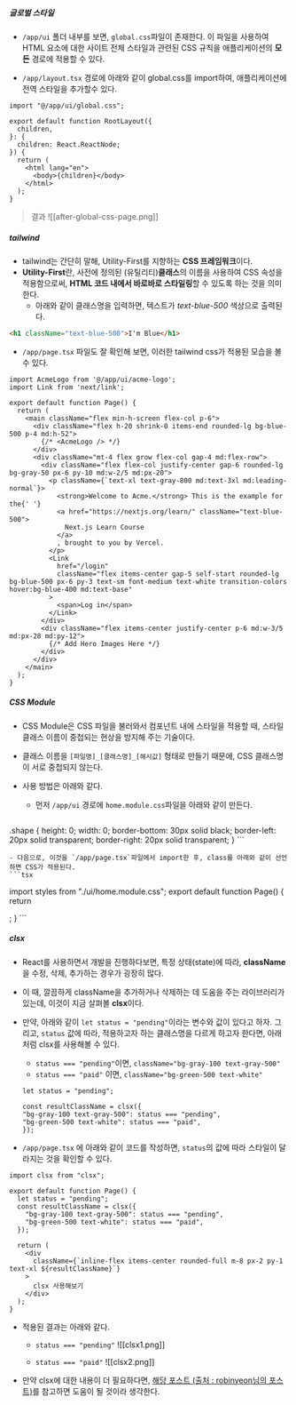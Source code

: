 
##### 글로벌 스타일

- `/app/ui` 폴더 내부를 보면, `global.css`파일이 존재한다. 이 파일을 사용하여 HTML 요소에 대한 사이트 전체 스타일과 관련된 CSS 규칙을 애플리케이션의 **모든** 경로에 적용할 수 있다.

- `/app/layout.tsx` 경로에 아래와 같이 global.css를 import하여, 애플리케이션에 전역 스타일을 추가할수 있다.
```tsx
import "@/app/ui/global.css";

export default function RootLayout({
  children,
}: {
  children: React.ReactNode;
}) {
  return (
    <html lang="en">
      <body>{children}</body>
    </html>
  );
}
```

> 결과
![[after-global-css-page.png]]


##### tailwind

- tailwind는 간단히 말해, Utility-First를 지향하는 **CSS 프레임워크**이다.
- **Utility-First**란, 사전에 정의된 (유틸리티)**클래스**의 이름을 사용하여 CSS 속성을 적용함으로써, **HTML 코드 내에서 바로바로 스타일링**할 수 있도록 하는 것을 의미한다. 
	- 아래와 같이 클래스명을 입력하면, 텍스트가 *text-blue-500* 색상으로 출력된다.
```html
<h1 className="text-blue-500">I'm Blue</h1>
```

- `/app/page.tsx` 파일도 잘 확인해 보면, 이러한 tailwind css가 적용된 모습을 볼 수 있다.
```tsx
import AcmeLogo from '@/app/ui/acme-logo';
import Link from 'next/link';

export default function Page() {
  return (
    <main className="flex min-h-screen flex-col p-6">
      <div className="flex h-20 shrink-0 items-end rounded-lg bg-blue-500 p-4 md:h-52">
        {/* <AcmeLogo /> */}
      </div>
      <div className="mt-4 flex grow flex-col gap-4 md:flex-row">
        <div className="flex flex-col justify-center gap-6 rounded-lg bg-gray-50 px-6 py-10 md:w-2/5 md:px-20">
          <p className={`text-xl text-gray-800 md:text-3xl md:leading-normal`}>
            <strong>Welcome to Acme.</strong> This is the example for the{' '}
            <a href="https://nextjs.org/learn/" className="text-blue-500">
              Next.js Learn Course
            </a>
            , brought to you by Vercel.
          </p>
          <Link
            href="/login"
            className="flex items-center gap-5 self-start rounded-lg bg-blue-500 px-6 py-3 text-sm font-medium text-white transition-colors hover:bg-blue-400 md:text-base"
          >
            <span>Log in</span>
          </Link>
        </div>
        <div className="flex items-center justify-center p-6 md:w-3/5 md:px-28 md:py-12">
          {/* Add Hero Images Here */}
        </div>
      </div>
    </main>
  );
}
```


##### CSS Module

- CSS Module은 CSS 파일을 불러와서 컴포넌트 내에 스타일을 적용할 때, 스타일 클래스 이름이 중첩되는 현상을 방지해 주는 기술이다. 
- 클래스 이름을 `[파일명]_[클래스명]_[해시값]` 형태로 만들기 때문에, CSS 클래스명이 서로 중첩되지 않는다.


- 사용 방법은 아래와 같다.
	- 먼저 `/app/ui` 경로에 `home.module.css`파일을 아래와 같이 만든다.
	```css
.shape {
	height: 0;
	width: 0;
	border-bottom: 30px solid black;
	border-left: 20px solid transparent;
	border-right: 20px solid transparent;
}
	```

	- 다음으로, 이것을 `/app/page.tsx`파일에서 import한 후, class를 아래와 같이 선언하면 CSS가 적용된다. 
	```tsx
import styles from "./ui/home.module.css"; 
export default function Page() {
  return <div className={styles.shape}></div>;
}
	```


##### clsx

- React를 사용하면서 개발을 진행하다보면, 특정 상태(state)에 따라, **className**을 수정, 삭제, 추가하는 경우가 굉장히 많다.
- 이 때, 깔끔하게 className을 추가하거나 삭제하는 데 도움을 주는 라이브러리가 있는데, 이것이 지금 살펴볼 **clsx**이다.

- 만약, 아래와 같이 `let status = "pending"`이라는 변수와 값이 있다고 하자. 그리고, `status` 값에 따라, 적용하고자 하는 클래스명을 다르게 하고자 한다면, 아래처럼 clsx를 사용해볼 수 있다.
	- `status === "pending"`이면, `className="bg-gray-100 text-gray-500"`
	- `status === "paid"` 이면, `className="bg-green-500 text-white"`
	```tsx
  let status = "pending";

  const resultClassName = clsx({
	"bg-gray-100 text-gray-500": status === "pending",
	"bg-green-500 text-white": status === "paid",
  });
	```

- `/app/page.tsx` 에 아래와 같이 코드를 작성하면, `status`의 값에 따라 스타일이 달라지는 것을 확인할 수 있다.
```tsx
import clsx from "clsx";

export default function Page() {
  let status = "pending";
  const resultClassName = clsx({
    "bg-gray-100 text-gray-500": status === "pending",
    "bg-green-500 text-white": status === "paid",
  });
  
  return (
    <div
      className={`inline-flex items-center rounded-full m-8 px-2 py-1 text-xl ${resultClassName}`}
    >
      clsx 사용해보기
    </div>
  );
}
```

- 적용된 결과는 아래와 같다.
	- `status === "pending"`
	![[clsx1.png]]

	- `status === "paid"`
	![[clsx2.png]]

- 만약 clsx에 대한 내용이 더 필요하다면, [해당 포스트 (출처 : robinyeon님의 포스트)](https://velog.io/@robinyeon/clsx)를 참고하면 도움이 될 것이라 생각한다.